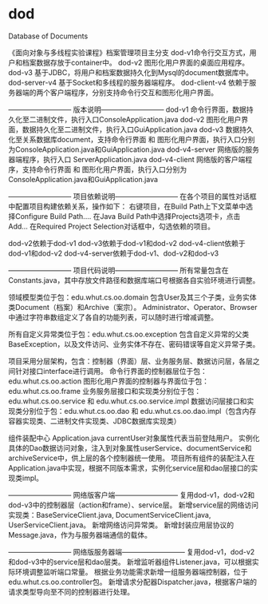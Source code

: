# dod
Database of Documents

《面向对象与多线程实验课程》档案管理项目主分支
dod-v1命令行交互方式，用户和档案数据存放于container中。
dod-v2 图形化用户界面的桌面应用程序。
dod-v3 基于JDBC，将用户和档案数据持久化到Mysql的document数据库中。
dod-server-v4 基于Socket和多线程的服务器端程序。
dod-client-v4 依赖于服务器端的两个客户端程序，分别支持命令行交互和图形化用户界面。

————————— 版本说明————————— 
dod-v1 命令行界面，数据持久化至二进制文件，执行入口ConsoleApplication.java
dod-v2 图形化用户界面，数据持久化至二进制文件，执行入口GuiApplication.java
dod-v3 数据持久化至关系数据库document，支持命令行界面 和 图形化用户界面，执行入口分别为ConsoleApplication.java和GuiApplication.java
dod-v4-server 网络版的服务器端程序，执行入口 ServerApplication.java
dod-v4-client 网络版的客户端程序，支持命令行界面 和 图形化用户界面，执行入口分别为ConsoleApplication.java和GuiApplication.java

————————— 项目依赖说明————————— 
在各个项目的属性对话框中配置项目构建依赖关系，操作如下：
右键项目，在Build Path上下文菜单中选择Configure Build Path....
在Java Build Path中选择Projects选项卡，点击Add...
在Required Project Selection对话框中，勾选依赖的项目。

dod-v2依赖于dod-v1
dod-v3依赖于dod-v1和dod-v2
dod-v4-client依赖于dod-v1和dod-v2
dod-v4-server依赖于dod-v1、dod-v2和dod-v3


————————— 项目代码说明—————————
所有常量包含在Constants.java，其中存放文件路径和数据库端口号根据各自实验环境进行调整。

领域模型类位于包：edu.whut.cs.oo.domain 包含User及其三个子类，业务实体类Document（档案）和Archive（案宗）。
Administrator、Operator、Browser中通过字符串数组定义了各自的功能列表，可以随时进行增减调整。

所有自定义异常类位于包：edu.whut.cs.oo.exception 包含自定义异常的父类BaseException，以及文件访问、业务实体不存在、密码错误等自定义异常子类。

项目采用分层架构，包含：控制器（界面）层、业务服务层、数据访问层，各层之间针对接口interface进行调用。
命令行界面的控制器层位于包：edu.whut.cs.oo.action
图形化用户界面的控制器与界面位于包：edu.whut.cs.oo.frame
业务服务层接口和实现类分别位于包：edu.whut.cs.oo.service 和 edu.whut.cs.oo.service.impl
数据访问层接口和实现类分别位于包：edu.whut.cs.oo.dao 和 edu.whut.cs.oo.dao.impl（包含内存容器实现类、二进制文件实现类、JDBC数据库实现类）

组件装配中心 Application.java 
currentUser对象属性代表当前登陆用户。
实例化具体的Dao数据访问对象，注入到对象属性userService、documentService和archiveService中，供上层的各个控制器统一使用。
项目所有组件的装配注入在Application.java中实现，根据不同版本需求，实例化service层和dao层接口的实现类impl。

————————— 网络版客户端————————— 
复用dod-v1，dod-v2和dod-v3中的控制器层（action和frame）、service层。
新增service层的网络访问实现类：BaseServiceClient.java, DocumentServiceClient.java, UserServiceClient.java。
新增网络访问异常类。
新增封装应用层协议的Message.java，作为与服务器端通信的载体。

————————— 网络版服务器端————————— 
复用dod-v1，dod-v2和dod-v3中的service层和dao层类。
新增监听器组件Listener.java，可以根据实际环境调整监听端口常量。
根据业务功能需求新增一组服务器端控制器，位于edu.whut.cs.oo.controller包。
新增请求分配器Dispatcher.java，根据客户端的请求类型导向至不同的控制器进行处理。

